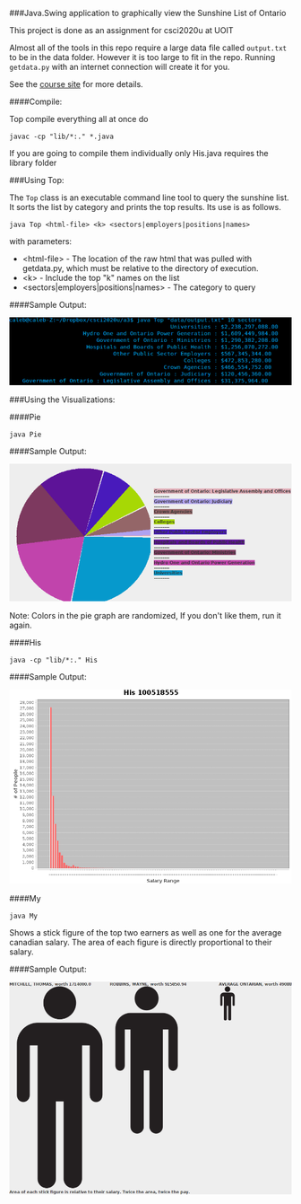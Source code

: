 ###Java.Swing application to graphically view the Sunshine List of Ontario

This project is done as an assignment for csci2020u at UOIT

Almost all of the tools in this repo require a large data file called `output.txt` to be in the data folder. However it is too large to fit in the repo. Running `getdata.py` with an internet connection will create it for you.

See the [course site](http://leda.science.uoit.ca/teaching/sysdev/assignments/assignment3) for more details.

####Compile:

Top compile everything all at once do

```
javac -cp "lib/*:." *.java
```
If you are going to compile them individually only His.java requires the library folder

###Using Top:

The `Top` class is an executable command line tool to query the sunshine list. It sorts the list by category and prints the top results. Its use is as follows.

```
java Top <html-file> <k> <sectors|employers|positions|names>
```

with parameters:

* &lt;html-file&gt; - The location of the raw html that was pulled with getdata.py, which must be relative to the directory of execution.
* &lt;k&gt; - Include the top "k" names on the list
* &lt;sectors|employers|positions|names&gt; - The category to query


####Sample Output:

![Sample Command Line Use](data/sampleOutput-Top.png)

###Using the Visualizations:

####Pie

```
java Pie
```

####Sample Output:

![Pie graph of sectors](data/pie.png)

Note: Colors in the pie graph are randomized, If you don't like them, run it again.

####His

```
java -cp "lib/*:." His
```

####Sample Output:

![Histogram of Salary Ranges](data/his.png)

####My

```
java My
```
Shows a stick figure of the top two earners as well as one for the average canadian salary. The area of each figure is directly proportional to their salary.

####Sample Output:

![My Visualization](data/my.png)

